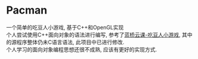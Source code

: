 # Pacman
一个简单的吃豆人小游戏, 基于C++和OpenGL实现  
个人尝试使用C++面向对象的语法进行编写, 参考了[蓝桥云课-吃豆人小游戏](https://www.lanqiao.cn/courses/1182), 其中的源程序整体仍未C语言语法, 此项目中已进行修改.  
个人学习的面向对象编程思想还很不成熟, 应该有更好的实现方式.
